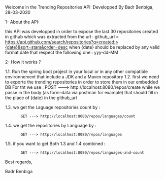 Welcome in the Trending Repositories API:
Developped By Badr Benbiga,
28-03-2020

1- About the API:

this API was developped in order to expose the last 30 repositories created in github
which was extracted from the url : github_url = https://api.github.com/search/repositories?q=created:>{date}&sort=stars&order=desc
when {date} should be replaced by any valid format date that respect the following one : yyy-dd-MM

2- How it works ?

1.1. Run the spring boot project in your local or in any other compatible environnement that include a JDK and a Maven repository
1.2. first we need to exporte the trending repositories in order to store them in our embedded DB
    For tht we use :
           POST ---> http://localhost:8080/repos/create
    while we passe in the body (as form-data via postman for example) that should fill in the place of {date} in the github_url

1.3. we get the Laguage repositories count by :

           GET ---> http://localhost:8080/repos/languages/count

1.4. we get the repositories by Language by :

           GET ---> http://localhost:8080/repos/languages

1.5. if you want to get Both 1.3 and 1.4 combined :

           GET ---> http://localhost:8080/repos/languages-and-count


Best regards,

Badr Benbiga